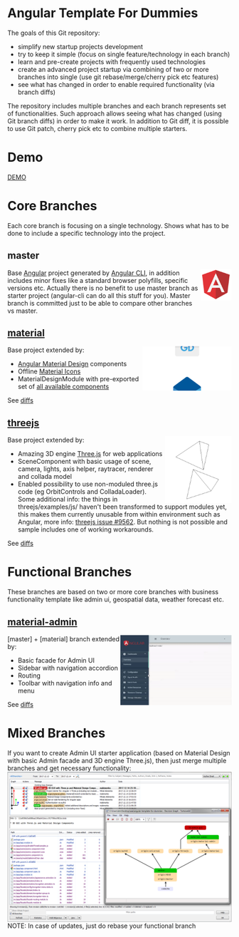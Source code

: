 # Angular Template For Dummies

The goals of this Git repository:
- simplify new startup projects development
- try to keep it simple (focus on single feature/technology in each branch)
- learn and pre-create projects with frequently used technologies
- create an advanced project startup via combining of two or more branches into single (use git rebase/merge/cherry pick etc features)
- see what has changed in order to enable required functionality (via branch diffs)

The repository includes multiple branches and each branch represents set of functionalities. 
Such approach allows seeing what has changed (using Git branch diffs) in order to make it work. In addition to Git diff, it is possible to use Git patch, cherry pick etc to combine multiple starters.  

# Demo
[DEMO](https://makimenko.github.io/angular-template-for-dummies)

# Core Branches
Each core branch is focusing on a single technology. Shows what has to be done to include a specific technology into the project.

## master
<a href="https://angular.io"><img align="right" width="70" padding="5" src="https://raw.githubusercontent.com/makimenko/files/master/angular-template-for-dummies/images/angular.png"></a>

Base [Angular](https://angular.io) project generated by [Angular CLI](https://github.com/angular/angular-cli), in addition includes minor fixes like a standard browser polyfills, specific versions etc. Actually there is no benefit to use master branch as starter project (angular-cli can do all this stuff for you). Master branch is committed just to be able to compare other branches vs master.

## [material](https://github.com/makimenko/angular-template-for-dummies/tree/material)
<a href="https://material.angular.io"><img align="right" width="200" padding="5" src="https://raw.githubusercontent.com/makimenko/files/master/angular-template-for-dummies/images/material.gif"/></a>

Base project extended by:
- [Angular Material Design](https://material.angular.io) components
- Offline [Material Icons](https://material.io/icons)
- MaterialDesignModule with pre-exported set of [all available components](https://material.angular.io/components/categories)

See [diffs](https://github.com/makimenko/angular-template-for-dummies/compare/material)

## [threejs](https://github.com/makimenko/angular-template-for-dummies/tree/threejs)

<a href="https://threejs.org"><img align="right" width="150" padding="5" src="https://raw.githubusercontent.com/makimenko/files/master/angular-template-for-dummies/images/threejs.gif"/></a>

Base project extended by:
- Amazing 3D engine [Three.js](https://threejs.org) for web applications
- SceneComponent with basic usage of scene, camera, lights, axis helper, raytracer, renderer and collada model
- Enabled possibility to use non-moduled three.js code (eg OrbitControls and ColladaLoader). Some additional info: the things in threejs/examples/js/ haven't been transformed to support modules yet, this makes them currently unusable from within environment such as Angular, more info: [threejs issue #9562](https://github.com/mrdoob/three.js/issues/9562). But nothing is not possible and sample includes one of working workarounds.

See [diffs](https://github.com/makimenko/angular-template-for-dummies/compare/threejs)

# Functional Branches
These branches are based on two or more core branches with business functionality template like admin ui, geospatial data, weather forecast etc.

## [material-admin](https://github.com/makimenko/angular-template-for-dummies/tree/material-admin)

<a href="https://raw.githubusercontent.com/makimenko/files/master/angular-template-for-dummies/images/material-admin.gif"><img align="right" width="250" padding="5" src="https://raw.githubusercontent.com/makimenko/files/master/angular-template-for-dummies/images/material-admin.gif"/></a>


[master] + [material] branch extended by:
- Basic facade for Admin UI
- Sidebar with navigation accordion
- Routing
- Toolbar with navigation info and menu

See [diffs](https://github.com/makimenko/angular-template-for-dummies/compare/material-admin)

# Mixed Branches
If you want to create Admin UI starter application (based on Material Design with basic Admin facade and 3D engine Three.js), then just merge multiple branches and get necessary functionality:
<a href="https://raw.githubusercontent.com/makimenko/files/master/angular-template-for-dummies/images/branches.png"><img align="right" padding="5" src="https://raw.githubusercontent.com/makimenko/files/master/angular-template-for-dummies/images/branches.png"></a>  
NOTE: In case of updates, just do rebase your functional branch